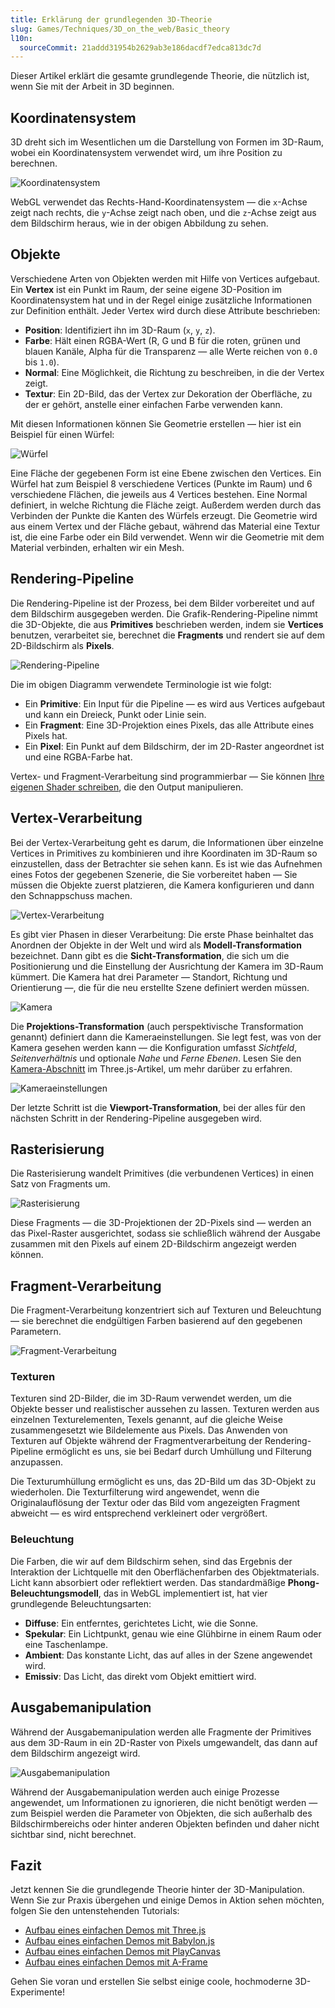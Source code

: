 ```yaml
---
title: Erklärung der grundlegenden 3D-Theorie
slug: Games/Techniques/3D_on_the_web/Basic_theory
l10n:
  sourceCommit: 21addd31954b2629ab3e186dacdf7edca813dc7d
---
```


Dieser Artikel erklärt die gesamte grundlegende Theorie, die nützlich ist, wenn Sie mit der Arbeit in 3D beginnen.

## Koordinatensystem

3D dreht sich im Wesentlichen um die Darstellung von Formen im 3D-Raum, wobei ein Koordinatensystem verwendet wird, um ihre Position zu berechnen.

![Koordinatensystem](mdn-games-3d-coordinate-system.png)

WebGL verwendet das Rechts-Hand-Koordinatensystem — die `x`-Achse zeigt nach rechts, die `y`-Achse zeigt nach oben, und die `z`-Achse zeigt aus dem Bildschirm heraus, wie in der obigen Abbildung zu sehen.

## Objekte

Verschiedene Arten von Objekten werden mit Hilfe von Vertices aufgebaut. Ein **Vertex** ist ein Punkt im Raum, der seine eigene 3D-Position im Koordinatensystem hat und in der Regel einige zusätzliche Informationen zur Definition enthält. Jeder Vertex wird durch diese Attribute beschrieben:

- **Position**: Identifiziert ihn im 3D-Raum (`x`, `y`, `z`).
- **Farbe**: Hält einen RGBA-Wert (R, G und B für die roten, grünen und blauen Kanäle, Alpha für die Transparenz — alle Werte reichen von `0.0` bis `1.0`).
- **Normal**: Eine Möglichkeit, die Richtung zu beschreiben, in die der Vertex zeigt.
- **Textur**: Ein 2D-Bild, das der Vertex zur Dekoration der Oberfläche, zu der er gehört, anstelle einer einfachen Farbe verwenden kann.

Mit diesen Informationen können Sie Geometrie erstellen — hier ist ein Beispiel für einen Würfel:

![Würfel](mdn-games-3d-cube.png)

Eine Fläche der gegebenen Form ist eine Ebene zwischen den Vertices. Ein Würfel hat zum Beispiel 8 verschiedene Vertices (Punkte im Raum) und 6 verschiedene Flächen, die jeweils aus 4 Vertices bestehen. Eine Normal definiert, in welche Richtung die Fläche zeigt. Außerdem werden durch das Verbinden der Punkte die Kanten des Würfels erzeugt. Die Geometrie wird aus einem Vertex und der Fläche gebaut, während das Material eine Textur ist, die eine Farbe oder ein Bild verwendet. Wenn wir die Geometrie mit dem Material verbinden, erhalten wir ein Mesh.

## Rendering-Pipeline

Die Rendering-Pipeline ist der Prozess, bei dem Bilder vorbereitet und auf dem Bildschirm ausgegeben werden. Die Grafik-Rendering-Pipeline nimmt die 3D-Objekte, die aus **Primitives** beschrieben werden, indem sie **Vertices** benutzen, verarbeitet sie, berechnet die **Fragments** und rendert sie auf dem 2D-Bildschirm als **Pixels**.

![Rendering-Pipeline](mdn-games-3d-rendering-pipeline.png)

Die im obigen Diagramm verwendete Terminologie ist wie folgt:

- Ein **Primitive**: Ein Input für die Pipeline — es wird aus Vertices aufgebaut und kann ein Dreieck, Punkt oder Linie sein.
- Ein **Fragment**: Eine 3D-Projektion eines Pixels, das alle Attribute eines Pixels hat.
- Ein **Pixel**: Ein Punkt auf dem Bildschirm, der im 2D-Raster angeordnet ist und eine RGBA-Farbe hat.

Vertex- und Fragment-Verarbeitung sind programmierbar — Sie können [Ihre eigenen Shader schreiben](/de/docs/Games/Techniques/3D_on_the_web/GLSL_Shaders), die den Output manipulieren.

## Vertex-Verarbeitung

Bei der Vertex-Verarbeitung geht es darum, die Informationen über einzelne Vertices in Primitives zu kombinieren und ihre Koordinaten im 3D-Raum so einzustellen, dass der Betrachter sie sehen kann. Es ist wie das Aufnehmen eines Fotos der gegebenen Szenerie, die Sie vorbereitet haben — Sie müssen die Objekte zuerst platzieren, die Kamera konfigurieren und dann den Schnappschuss machen.

![Vertex-Verarbeitung](mdn-games-3d-vertex-processing.png)

Es gibt vier Phasen in dieser Verarbeitung: Die erste Phase beinhaltet das Anordnen der Objekte in der Welt und wird als **Modell-Transformation** bezeichnet. Dann gibt es die **Sicht-Transformation**, die sich um die Positionierung und die Einstellung der Ausrichtung der Kamera im 3D-Raum kümmert. Die Kamera hat drei Parameter — Standort, Richtung und Orientierung —, die für die neu erstellte Szene definiert werden müssen.

![Kamera](mdn-games-3d-camera.png)

Die **Projektions-Transformation** (auch perspektivische Transformation genannt) definiert dann die Kameraeinstellungen. Sie legt fest, was von der Kamera gesehen werden kann — die Konfiguration umfasst _Sichtfeld_, _Seitenverhältnis_ und optionale _Nahe_ und _Ferne Ebenen_. Lesen Sie den [Kamera-Abschnitt](/de/docs/Games/Techniques/3D_on_the_web/Building_up_a_basic_demo_with_Three.js#camera) im Three.js-Artikel, um mehr darüber zu erfahren.

![Kameraeinstellungen](mdn-games-3d-camera-settings.png)

Der letzte Schritt ist die **Viewport-Transformation**, bei der alles für den nächsten Schritt in der Rendering-Pipeline ausgegeben wird.

## Rasterisierung

Die Rasterisierung wandelt Primitives (die verbundenen Vertices) in einen Satz von Fragments um.

![Rasterisierung](mdn-games-3d-rasterization.png)

Diese Fragments — die 3D-Projektionen der 2D-Pixels sind — werden an das Pixel-Raster ausgerichtet, sodass sie schließlich während der Ausgabe zusammen mit den Pixels auf einem 2D-Bildschirm angezeigt werden können.

## Fragment-Verarbeitung

Die Fragment-Verarbeitung konzentriert sich auf Texturen und Beleuchtung — sie berechnet die endgültigen Farben basierend auf den gegebenen Parametern.

![Fragment-Verarbeitung](mdn-games-3d-fragment-processing.png)

### Texturen

Texturen sind 2D-Bilder, die im 3D-Raum verwendet werden, um die Objekte besser und realistischer aussehen zu lassen. Texturen werden aus einzelnen Texturelementen, Texels genannt, auf die gleiche Weise zusammengesetzt wie Bildelemente aus Pixels. Das Anwenden von Texturen auf Objekte während der Fragmentverarbeitung der Rendering-Pipeline ermöglicht es uns, sie bei Bedarf durch Umhüllung und Filterung anzupassen.

Die Texturumhüllung ermöglicht es uns, das 2D-Bild um das 3D-Objekt zu wiederholen. Die Texturfilterung wird angewendet, wenn die Originalauflösung der Textur oder das Bild vom angezeigten Fragment abweicht — es wird entsprechend verkleinert oder vergrößert.

### Beleuchtung

Die Farben, die wir auf dem Bildschirm sehen, sind das Ergebnis der Interaktion der Lichtquelle mit den Oberflächenfarben des Objektmaterials. Licht kann absorbiert oder reflektiert werden. Das standardmäßige **Phong-Beleuchtungsmodell**, das in WebGL implementiert ist, hat vier grundlegende Beleuchtungsarten:

- **Diffuse**: Ein entferntes, gerichtetes Licht, wie die Sonne.
- **Spekular**: Ein Lichtpunkt, genau wie eine Glühbirne in einem Raum oder eine Taschenlampe.
- **Ambient**: Das konstante Licht, das auf alles in der Szene angewendet wird.
- **Emissiv**: Das Licht, das direkt vom Objekt emittiert wird.

## Ausgabemanipulation

Während der Ausgabemanipulation werden alle Fragmente der Primitives aus dem 3D-Raum in ein 2D-Raster von Pixels umgewandelt, das dann auf dem Bildschirm angezeigt wird.

![Ausgabemanipulation](mdn-games-3d-output-merging.png)

Während der Ausgabemanipulation werden auch einige Prozesse angewendet, um Informationen zu ignorieren, die nicht benötigt werden — zum Beispiel werden die Parameter von Objekten, die sich außerhalb des Bildschirmbereichs oder hinter anderen Objekten befinden und daher nicht sichtbar sind, nicht berechnet.

## Fazit

Jetzt kennen Sie die grundlegende Theorie hinter der 3D-Manipulation. Wenn Sie zur Praxis übergehen und einige Demos in Aktion sehen möchten, folgen Sie den untenstehenden Tutorials:

- [Aufbau eines einfachen Demos mit Three.js](/de/docs/Games/Techniques/3D_on_the_web/Building_up_a_basic_demo_with_Three.js)
- [Aufbau eines einfachen Demos mit Babylon.js](/de/docs/Games/Techniques/3D_on_the_web/Building_up_a_basic_demo_with_Babylon.js)
- [Aufbau eines einfachen Demos mit PlayCanvas](/de/docs/Games/Techniques/3D_on_the_web/Building_up_a_basic_demo_with_PlayCanvas)
- [Aufbau eines einfachen Demos mit A-Frame](/de/docs/Games/Techniques/3D_on_the_web/Building_up_a_basic_demo_with_A-Frame)

Gehen Sie voran und erstellen Sie selbst einige coole, hochmoderne 3D-Experimente!
